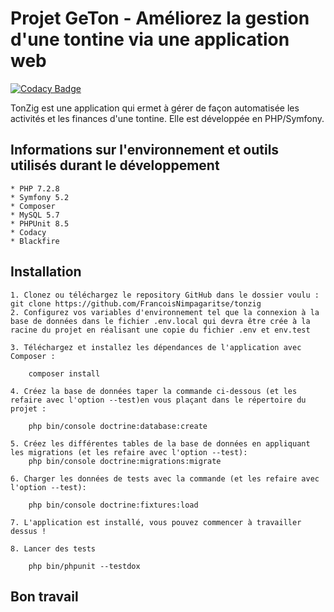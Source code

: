 Projet GeTon - Améliorez la gestion d'une tontine via une application web
=========================================================================

[![Codacy Badge](https://app.codacy.com/project/badge/Grade/44794a8896c24a59a8ba56219678bcca)](https://www.codacy.com/gh/FrancoisNimpagaritse/p8_todolist/dashboard?utm_source=github.com&amp;utm_medium=referral&amp;utm_content=FrancoisNimpagaritse/p8_todolist&amp;utm_campaign=Badge_Grade)

TonZig est une application qui ermet à gérer de façon automatisée les activités et les finances d'une tontine. Elle est développée en PHP/Symfony. 

Informations sur l'environnement et outils utilisés durant le développement
--------------------------------------------------------------------------- 
    * PHP 7.2.8
    * Symfony 5.2
    * Composer
    * MySQL 5.7 
    * PHPUnit 8.5
    * Codacy
    * Blackfire

Installation
-------------- 

    1. Clonez ou téléchargez le repository GitHub dans le dossier voulu :
    git clone https://github.com/FrancoisNimpagaritse/tonzig
    2. Configurez vos variables d'environnement tel que la connexion à la base de données dans le fichier .env.local qui devra être crée à la racine du projet en réalisant une copie du fichier .env et env.test

    3. Téléchargez et installez les dépendances de l'application avec Composer :

        composer install

    4. Créez la base de données taper la commande ci-dessous (et les refaire avec l'option --test)en vous plaçant dans le répertoire du projet :

        php bin/console doctrine:database:create
    
    5. Créez les différentes tables de la base de données en appliquant les migrations (et les refaire avec l'option --test):
        php bin/console doctrine:migrations:migrate

    6. Charger les données de tests avec la commande (et les refaire avec l'option --test):

        php bin/console doctrine:fixtures:load

    7. L'application est installé, vous pouvez commencer à travailler dessus !

    8. Lancer des tests

        php bin/phpunit --testdox

Bon travail
-------------